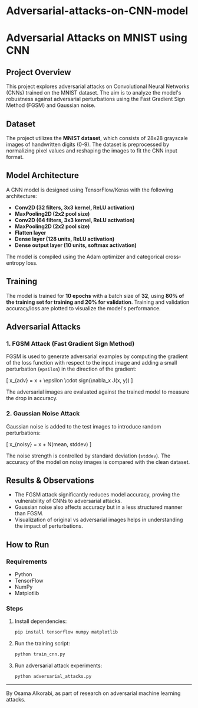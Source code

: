 # Adversarial-attacks-on-CNN-model
# Adversarial Attacks on MNIST using CNN

## Project Overview
This project explores adversarial attacks on Convolutional Neural Networks (CNNs) trained on the MNIST dataset. The aim is to analyze the model's robustness against adversarial perturbations using the Fast Gradient Sign Method (FGSM) and Gaussian noise.

## Dataset
The project utilizes the **MNIST dataset**, which consists of 28x28 grayscale images of handwritten digits (0-9). The dataset is preprocessed by normalizing pixel values and reshaping the images to fit the CNN input format.

## Model Architecture
A CNN model is designed using TensorFlow/Keras with the following architecture:
- **Conv2D (32 filters, 3x3 kernel, ReLU activation)**
- **MaxPooling2D (2x2 pool size)**
- **Conv2D (64 filters, 3x3 kernel, ReLU activation)**
- **MaxPooling2D (2x2 pool size)**
- **Flatten layer**
- **Dense layer (128 units, ReLU activation)**
- **Dense output layer (10 units, softmax activation)**

The model is compiled using the Adam optimizer and categorical cross-entropy loss.

## Training
The model is trained for **10 epochs** with a batch size of **32**, using **80% of the training set for training and 20% for validation**. Training and validation accuracy/loss are plotted to visualize the model's performance.

## Adversarial Attacks
### 1. FGSM Attack (Fast Gradient Sign Method)
FGSM is used to generate adversarial examples by computing the gradient of the loss function with respect to the input image and adding a small perturbation (`epsilon`) in the direction of the gradient:

\[ x_{adv} = x + \epsilon \cdot sign(\nabla_x J(x, y)) \]

The adversarial images are evaluated against the trained model to measure the drop in accuracy.

### 2. Gaussian Noise Attack
Gaussian noise is added to the test images to introduce random perturbations:

\[ x_{noisy} = x + N(mean, stddev) \]

The noise strength is controlled by standard deviation (`stddev`). The accuracy of the model on noisy images is compared with the clean dataset.

## Results & Observations
- The FGSM attack significantly reduces model accuracy, proving the vulnerability of CNNs to adversarial attacks.
- Gaussian noise also affects accuracy but in a less structured manner than FGSM.
- Visualization of original vs adversarial images helps in understanding the impact of perturbations.

## How to Run
### Requirements
- Python
- TensorFlow
- NumPy
- Matplotlib

### Steps
1. Install dependencies:
   ```bash
   pip install tensorflow numpy matplotlib
   ```
2. Run the training script:
   ```bash
   python train_cnn.py
   ```
3. Run adversarial attack experiments:
   ```bash
   python adversarial_attacks.py
   ```


---
By Osama Alkorabi, as part of research on adversarial machine learning attacks.

